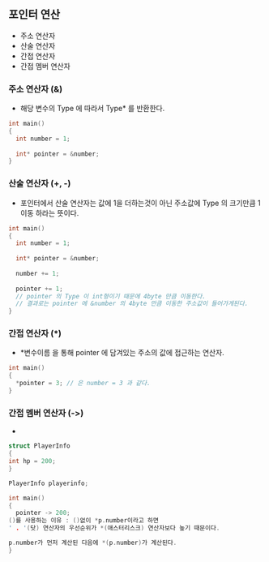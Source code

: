 ## 포인터 연산
- 주소 연산자
- 산술 연산자
- 간접 연산자
- 간접 멤버 연산자

### 주소 연산자 (&)
- 해당 변수의 Type 에 따라서 Type* 를 반환한다.

```C++
int main()
{
  int number = 1;
  
  int* pointer = &number;
}
```
### 산술 연산자 (+, -)
- 포인터에서 산술 연산자는 값에 1을 더하는것이 아닌 주소값에 Type 의 크기만큼 1 이동 하라는 뜻이다.

```C++
int main()
{
  int number = 1;
  
  int* pointer = &number;
  
  number += 1;
  
  pointer += 1;
  // pointer 의 Type 이 int형이기 때문에 4byte 만큼 이동한다.
  // 결과로는 pointer 에 &number 의 4byte 만큼 이동한 주소값이 들어가게된다.
}
```

### 간접 연산자 (*)
- *변수이름 을 통해 pointer 에 담겨있는 주소의 값에 접근하는 연산자.

```C++
int main()
{
  *pointer = 3; // 은 number = 3 과 같다.
}
```

### 간접 멤버 연산자 (->)
- 

```C++
struct PlayerInfo
{
int hp = 200;
}

PlayerInfo playerinfo;

int main()
{
  pointer -> 200;
()를 사용하는 이유 : ()없이 *p.number이라고 하면
' . '(닷) 연산자의 우선순위가 *(애스터리스크) 연산자보다 높기 때문이다.

p.number가 먼저 계산된 다음에 *(p.number)가 계산된다.
}
```
